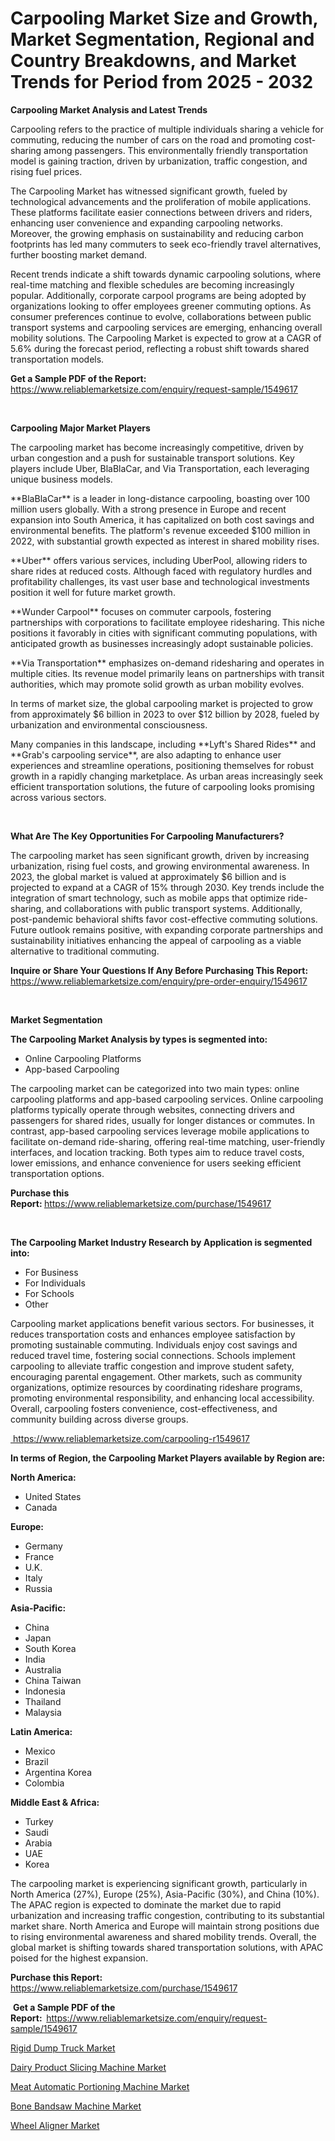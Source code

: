 <p><h1>Carpooling Market Size and Growth, Market Segmentation, Regional and Country Breakdowns, and Market Trends for Period from 2025 -  2032</h1></p><p><strong>Carpooling Market Analysis and Latest Trends</strong></p>
<p><p>Carpooling refers to the practice of multiple individuals sharing a vehicle for commuting, reducing the number of cars on the road and promoting cost-sharing among passengers. This environmentally friendly transportation model is gaining traction, driven by urbanization, traffic congestion, and rising fuel prices. </p><p>The Carpooling Market has witnessed significant growth, fueled by technological advancements and the proliferation of mobile applications. These platforms facilitate easier connections between drivers and riders, enhancing user convenience and expanding carpooling networks. Moreover, the growing emphasis on sustainability and reducing carbon footprints has led many commuters to seek eco-friendly travel alternatives, further boosting market demand. </p><p>Recent trends indicate a shift towards dynamic carpooling solutions, where real-time matching and flexible schedules are becoming increasingly popular. Additionally, corporate carpool programs are being adopted by organizations looking to offer employees greener commuting options. As consumer preferences continue to evolve, collaborations between public transport systems and carpooling services are emerging, enhancing overall mobility solutions. The Carpooling Market is expected to grow at a CAGR of 5.6% during the forecast period, reflecting a robust shift towards shared transportation models.</p></p>
<p><strong>Get a Sample PDF of the Report:&nbsp;</strong> <a href="https://www.reliablemarketsize.com/enquiry/request-sample/1549617?utm_campaign=2470&utm_medium=2&utm_source=Github&utm_content=ia&utm_term=30032025&utm_id=carpooling">https://www.reliablemarketsize.com/enquiry/request-sample/1549617</a></p>
<p>&nbsp;</p>
<p><strong>Carpooling Major Market Players</strong></p>
<p><p>The carpooling market has become increasingly competitive, driven by urban congestion and a push for sustainable transport solutions. Key players include Uber, BlaBlaCar, and Via Transportation, each leveraging unique business models.</p><p>**BlaBlaCar** is a leader in long-distance carpooling, boasting over 100 million users globally. With a strong presence in Europe and recent expansion into South America, it has capitalized on both cost savings and environmental benefits. The platform's revenue exceeded $100 million in 2022, with substantial growth expected as interest in shared mobility rises.</p><p>**Uber** offers various services, including UberPool, allowing riders to share rides at reduced costs. Although faced with regulatory hurdles and profitability challenges, its vast user base and technological investments position it well for future market growth.</p><p>**Wunder Carpool** focuses on commuter carpools, fostering partnerships with corporations to facilitate employee ridesharing. This niche positions it favorably in cities with significant commuting populations, with anticipated growth as businesses increasingly adopt sustainable policies.</p><p>**Via Transportation** emphasizes on-demand ridesharing and operates in multiple cities. Its revenue model primarily leans on partnerships with transit authorities, which may promote solid growth as urban mobility evolves.</p><p>In terms of market size, the global carpooling market is projected to grow from approximately $6 billion in 2023 to over $12 billion by 2028, fueled by urbanization and environmental consciousness. </p><p>Many companies in this landscape, including **Lyft's Shared Rides** and **Grab's carpooling service**, are also adapting to enhance user experiences and streamline operations, positioning themselves for robust growth in a rapidly changing marketplace. As urban areas increasingly seek efficient transportation solutions, the future of carpooling looks promising across various sectors.</p></p>
<p>&nbsp;</p>
<p><strong>What Are The Key Opportunities For Carpooling Manufacturers?</strong></p>
<p><p>The carpooling market has seen significant growth, driven by increasing urbanization, rising fuel costs, and growing environmental awareness. In 2023, the global market is valued at approximately $6 billion and is projected to expand at a CAGR of 15% through 2030. Key trends include the integration of smart technology, such as mobile apps that optimize ride-sharing, and collaborations with public transport systems. Additionally, post-pandemic behavioral shifts favor cost-effective commuting solutions. Future outlook remains positive, with expanding corporate partnerships and sustainability initiatives enhancing the appeal of carpooling as a viable alternative to traditional commuting.</p></p>
<p><strong>Inquire or Share Your Questions If Any Before Purchasing This Report:</strong> <a href="https://www.reliablemarketsize.com/enquiry/pre-order-enquiry/1549617?utm_campaign=2470&utm_medium=2&utm_source=Github&utm_content=ia&utm_term=30032025&utm_id=carpooling">https://www.reliablemarketsize.com/enquiry/pre-order-enquiry/1549617</a></p>
<p>&nbsp;</p>
<p><strong>Market Segmentation</strong></p>
<p><strong>The Carpooling Market Analysis by types is segmented into:</strong></p>
<p><ul><li>Online Carpooling Platforms</li><li>App-based Carpooling</li></ul></p>
<p><p>The carpooling market can be categorized into two main types: online carpooling platforms and app-based carpooling services. Online carpooling platforms typically operate through websites, connecting drivers and passengers for shared rides, usually for longer distances or commutes. In contrast, app-based carpooling services leverage mobile applications to facilitate on-demand ride-sharing, offering real-time matching, user-friendly interfaces, and location tracking. Both types aim to reduce travel costs, lower emissions, and enhance convenience for users seeking efficient transportation options.</p></p>
<p><strong>Purchase this Report:&nbsp;</strong><a href="https://www.reliablemarketsize.com/purchase/1549617?utm_campaign=2470&utm_medium=2&utm_source=Github&utm_content=ia&utm_term=30032025&utm_id=carpooling">https://www.reliablemarketsize.com/purchase/1549617</a></p>
<p>&nbsp;</p>
<p><strong>The Carpooling Market Industry Research by Application is segmented into:</strong></p>
<p><ul><li>For Business</li><li>For Individuals</li><li>For Schools</li><li>Other</li></ul></p>
<p><p>Carpooling market applications benefit various sectors. For businesses, it reduces transportation costs and enhances employee satisfaction by promoting sustainable commuting. Individuals enjoy cost savings and reduced travel time, fostering social connections. Schools implement carpooling to alleviate traffic congestion and improve student safety, encouraging parental engagement. Other markets, such as community organizations, optimize resources by coordinating rideshare programs, promoting environmental responsibility, and enhancing local accessibility. Overall, carpooling fosters convenience, cost-effectiveness, and community building across diverse groups.</p></p>
<p><a href="https://www.reliablemarketsize.com/carpooling-r1549617?utm_campaign=2470&utm_medium=2&utm_source=Github&utm_content=ia&utm_term=30032025&utm_id=carpooling">&nbsp;https://www.reliablemarketsize.com/carpooling-r1549617</a></p>
<p><strong>In terms of Region, the Carpooling Market Players available by Region are:</strong></p>
<p>
    <p> <strong> North America: </strong>
        <ul>
            <li>United States</li>
            <li>Canada</li>
        </ul>
        </p> 
    <p> <strong> Europe: </strong>
        <ul>
            <li>Germany</li>
            <li>France</li>
            <li>U.K.</li>
            <li>Italy</li>
            <li>Russia</li>
        </ul>
        </p> 
    <p> <strong> Asia-Pacific: </strong>
        <ul>
            <li>China</li>
            <li>Japan</li>
            <li>South Korea</li>
            <li>India</li>
            <li>Australia</li>
            <li>China Taiwan</li>
            <li>Indonesia</li>
            <li>Thailand</li>
            <li>Malaysia</li>
        </ul>
        </p> 
    <p> <strong> Latin America: </strong>
        <ul>
            <li>Mexico</li>
            <li>Brazil</li>
            <li>Argentina Korea</li>
            <li>Colombia</li>
        </ul>
        </p> 
    <p> <strong> Middle East & Africa: </strong>
        <ul>
            <li>Turkey</li>
            <li>Saudi</li>
            <li>Arabia</li>
            <li>UAE</li>
            <li>Korea</li>
        </ul>
    </p>
    </p>
<p><p>The carpooling market is experiencing significant growth, particularly in North America (27%), Europe (25%), Asia-Pacific (30%), and China (10%). The APAC region is expected to dominate the market due to rapid urbanization and increasing traffic congestion, contributing to its substantial market share. North America and Europe will maintain strong positions due to rising environmental awareness and shared mobility trends. Overall, the global market is shifting towards shared transportation solutions, with APAC poised for the highest expansion.</p></p>
<p><strong>Purchase this Report: </strong><a href="https://www.reliablemarketsize.com/purchase/1549617?utm_campaign=2470&utm_medium=2&utm_source=Github&utm_content=ia&utm_term=30032025&utm_id=carpooling">https://www.reliablemarketsize.com/purchase/1549617</a></p>
<p>&nbsp;<strong>Get a Sample PDF of the Report:&nbsp;&nbsp;</strong><a href="https://www.reliablemarketsize.com/enquiry/request-sample/1549617?utm_campaign=2470&utm_medium=2&utm_source=Github&utm_content=ia&utm_term=30032025&utm_id=carpooling">https://www.reliablemarketsize.com/enquiry/request-sample/1549617</a></p>
<p><strong></strong></p>
<p><p><a href="https://github.com/fettycahow90/Market-Research-Report-List-1/blob/main/rigid-dump-truck-market.md?utm_campaign=2470&utm_medium=2&utm_source=Github&utm_content=ia&utm_term=30032025&utm_id=carpooling">Rigid Dump Truck Market</a></p><p><a href="https://www.linkedin.com/pulse/dairy-product-slicing-machine-market-growth-overview-industry-4troe?utm_campaign=2470&utm_medium=2&utm_source=Github&utm_content=ia&utm_term=30032025&utm_id=carpooling">Dairy Product Slicing Machine Market</a></p><p><a href="https://www.linkedin.com/pulse/meat-automatic-portioning-machine-market-overview-forecast-ingmc?utm_campaign=2470&utm_medium=2&utm_source=Github&utm_content=ia&utm_term=30032025&utm_id=carpooling">Meat Automatic Portioning Machine Market</a></p><p><a href="https://www.linkedin.com/pulse/bone-bandsaw-machinemarket-analysis-forecastinggrowth-drivers-vrisc?utm_campaign=2470&utm_medium=2&utm_source=Github&utm_content=ia&utm_term=30032025&utm_id=carpooling">Bone Bandsaw Machine Market</a></p><p><a href="https://github.com/zahrigayda1h/Market-Research-Report-List-1/blob/main/wheel-aligner-market.md?utm_campaign=2470&utm_medium=2&utm_source=Github&utm_content=ia&utm_term=30032025&utm_id=carpooling">Wheel Aligner Market</a></p></p>